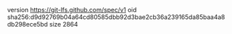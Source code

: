 version https://git-lfs.github.com/spec/v1
oid sha256:d9d92769b04a64cd80585dbb92d3bae2cb36a239165da85baa4a8db298ece5bd
size 2864
